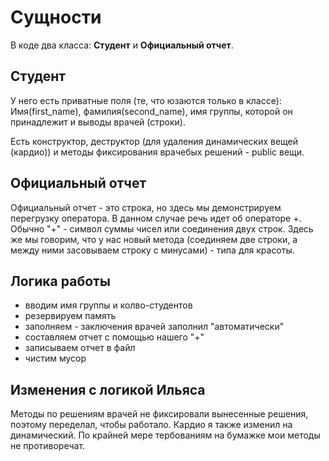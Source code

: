 # Сущности
В коде два класса: **Студент** и **Официальный отчет**.

## Студент
У него есть приватные поля (те, что юзаются только в классе): 
Имя(first_name), фамилия(second_name), имя группы, которой он принадлежит и выводы врачей (строки).

Есть конструктор, деструктор (для удаления динамических вещей (кардио)) и методы фиксирования врачебых решений - public вещи.

## Официальный отчет
Официальный отчет - это строка, но здесь мы демонстрируем перегрузку оператора. В данном случае речь идет об операторе +. Обычно "+" - символ суммы чисел или соединения двух строк. Здесь же мы говорим, что у нас новый метода (соединяем две строки, а между ними засовываем строку с минусами) - типа для красоты.

## Логика работы
 - вводим имя группы и колво-студентов
 - резервируем память
 - заполняем - заключения врачей заполнил "автоматически"
 - составляем отчет с помощью нашего "+"
 - записываем отчет в файл
 - чистим мусор
 
## Изменения с логикой Ильяса
Методы по решениям врачей не фиксировали вынесенные решения, поэтому переделал, чтобы работало. Кардио я также изменил на динамический. По крайней мере тербованиям на бумажке мои методы не противоречат.

